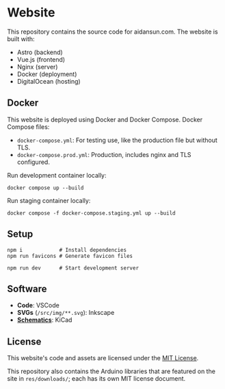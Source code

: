 # Website

This repository contains the source code for aidansun.com. The website is built with:

- Astro (backend)
- Vue.js (frontend)
- Nginx (server)
- Docker (deployment)
- DigitalOcean (hosting)

## Docker

This website is deployed using Docker and Docker Compose. Docker Compose files:

- `docker-compose.yml`: For testing use, like the production file but without TLS.
- `docker-compose.prod.yml`: Production, includes nginx and TLS configured.

Run development container locally:

```shell
docker compose up --build
```

Run staging container locally:

```shell
docker compose -f docker-compose.staging.yml up --build
```

## Setup

```shell
npm i            # Install dependencies
npm run favicons # Generate favicon files

npm run dev      # Start development server
```

## Software

- **Code**: VSCode
- **SVGs** (`/src/img/**.svg`): Inkscape
- [**Schematics**](https://github.com/AidanSun05/website-schematics): KiCad

## License

This website's code and assets are licensed under the [MIT License](/LICENSE.txt).

This repository also contains the Arduino libraries that are featured on the site in `res/downloads/`; each has its own MIT license document.
